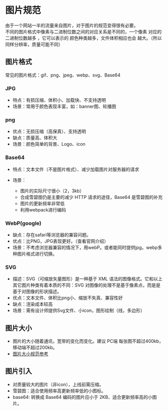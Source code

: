 # 图片规范
由于一个网站一半的流量来自图片，对于图片的规范变得很有必要。  
不同的图片格式中像素与二进制位数之间的对应关系是不同的，一个像素 对应的 二进制位数越多 ，它可以表示的 颜色种类越多，文件体积相应也会 越大。（所以同样分辨率，质量可能不同）
## 图片格式
常见的图片格式：gif、png、jpeg、webp、svg、Base64

### JPG

* 特点：有损压缩、体积小、加载快、不支持透明
* 场景：常用于颜色表现丰富，如：banner图、轮播图

### png

* 优点：无损压缩（高保真）、支持透明
* 缺点：质量高、体积大
* 场景：颜色简单的背景、Logo、icon
  
### Base64
* 特点：文本文件（不是图片格式）、减少加载图片对服务器的请求
* 场景：
  
    * 图片的实际尺寸很小（2，3kb）
    * 合成雪碧图仍是主要的减少 HTTP 请求的途径，Base64 是雪碧图的补充
    * 图片的更新频率非常低
    * 利用webpack进行编码
### WebP(google)
* 缺点：存在safari等浏览器的兼容问题。
* 优点：比PNG，JPG表现更好。（查看官网介绍）
* 场景：不考虑浏览器兼容的情况下，用webP。或者能同时提供jpg，webp多种图片格式进行切换。

### SVG
* 描述：SVG（可缩放矢量图形）是一种基于 XML 语法的图像格式。它和以上其它图片种类有着本质的不同：SVG 对图像的处理不是基于像素点，而是是基于对图像的形状描述。
* 优点：文本文件、体积比png小、缩放不失真、兼容性好
* 缺点：渲染成本较高
* 场景：需有设计师提供Svg文件、小icon，图形绘制（线，多边形）
  
## 图片大小
* 图片的大小随着通讯，宽带的变化而变化。建议 PC端 每张图不超过400kb，移动端不超过200kb。
* [图片大小规范参考](https://www.w3cschool.cn/wematy/wematy-fqml3bsc.html)

## 图片引入
* 对质量较大的图片（非icon），上线前需压缩。
* 雪碧图：适合使用频率高更新频率低的小图标。
* base64: 转换成 Base64 编码的图片应小于 2KB、适合更新频率高的小图片。